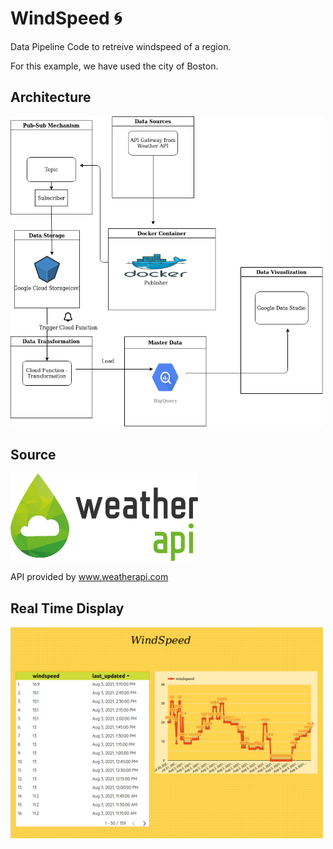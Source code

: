 # WindSpeed 🌀

 Data Pipeline Code to retreive windspeed of a region.

For this example, we have used the city of Boston. 



## Architecture

<img src="https://github.com/rajath95/WindSpeed/blob/main/arch.png" alt="Output" width="500"/>


## Source 


<img src="https://github.com/rajath95/WindSpeed/blob/main/weather-api.png" alt="Output" width="300"/>

API provided by www.weatherapi.com

## Real Time Display

<img src="https://github.com/rajath95/WindSpeed/blob/main/output.png" alt="Output" width="500"/>



